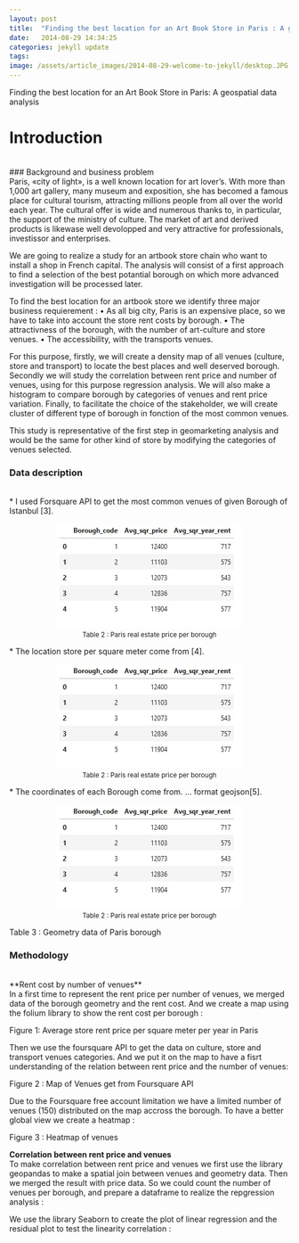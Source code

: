 ```yaml
---
layout: post
title:  "Finding the best location for an Art Book Store in Paris : A geospatial data analysis"
date:   2014-08-29 14:34:25
categories: jekyll update
tags: 
image: /assets/article_images/2014-08-29-welcome-to-jekyll/desktop.JPG
---
```

Finding the best location for an Art Book Store in Paris: A geospatial data analysis

# Introduction
<br/>
### Background and business problem   
<br/> 
Paris, «city of light», is a well known location for art lover’s. With more than 1,000 art gallery, many museum and exposition, she has becomed a famous place for  cultural tourism, attracting millions people from all over the world each year. The cultural offer is wide and numerous thanks to, in particular, the support of the ministry of culture. The market of art and derived products is likewase well devolopped and very attractive for professionals, investissor and enterprises. 

We are going to realize a study for an artbook store chain who want to install a shop in French capital. The analysis will consist of a first approach to find a selection of the best potantial borough on which more advanced investigation will be processed later.

To find the best location for an artbook store we identify three major business requierement :
    • As all big city, Paris is an expensive place, so we have to take into account the store rent costs by borough.
    • The attractivness of the borough, with the number of art-culture and store venues.
    • The accessibility, with the transports venues.

For this purpose, firstly, we will create a density map of all venues (culture, store and transport) to locate the best places and well deserved borough.
Secondly we will study the correlation between rent price and number of venues, using for this purpose regression analysis. We will also make a histogram to compare borough by categories of venues and rent price variation.
Finally, to facilitate the choice of the stakeholder, we will create cluster of different type of borough in fonction of the most common venues.

This study is representative of the first step in geomarketing analysis and would be the same for other kind of store by modifying the categories of venues selected.

### Data description
<br/> 
   * I used Forsquare API to get the most common venues of given Borough of Istanbul [3]. 
<p align="center">
<img src="/assets/article_images/2018-05-25-art_bookstore/DF_rentPrice.jpg"><br/>  
<small>Table 2 : Paris real estate price per borough</small>
</p>
   * The location store per square meter come from [4].
<p align="center">
<img src="/assets/article_images/2018-05-25-art_bookstore/DF_rentPrice.jpg"><br/>  
<small>Table 2 : Paris real estate price per borough</small>
</p>
   * The coordinates of each Borough come from. … format geojson[5]. 
<p align="center">
<img src="/assets/article_images/2018-05-25-art_bookstore/DF_rentPrice.jpg"><br/>  
<small>Table 2 : Paris real estate price per borough</small>
</p>
Table 3 : Geometry data of Paris borough


### Methodology
<br/> 
**Rent cost by number of venues**
<br/> 
In a first time to represent the rent price per number of venues, we merged data of the borough geometry and the rent cost. And we create a map using the folium library to show the rent cost per borough :

Figure 1: Average store rent price per square meter per year in Paris

Then we use the foursquare API to get the data on culture, store and transport venues categories. And we put it on the map to have a fisrt understanding of the relation between rent price and the number of venues:

Figure 2 : Map of Venues get from Foursquare API

Due to the Foursquare free account limitation we have a limited number of venues (150) distributed on the map accross the borough.
To have a better global view we create a heatmap :

Figure 3 : Heatmap of venues

**Correlation between rent price and venues**
<br/> 
To make correlation between rent price and venues we first use the library geopandas to make a spatial join between venues and geometry data. Then we merged the result with price data.
So we could count the number of venues per borough, and prepare a dataframe to realize the repgression analysis :




We use the library Seaborn to create the plot of linear regression and the residual plot to test the linearity correlation :


